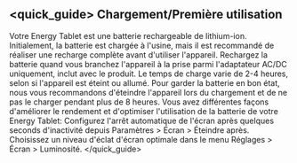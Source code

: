 ## <quick_guide> Chargement/Première utilisation

Votre Energy Tablet est une batterie rechargeable de lithium-ion. Initialement, la batterie est chargée à l'usine, mais il est recommandé de réaliser une recharge complète avant d'utiliser l'appareil. Rechargez la batterie quand vous branchez l'appareil à la prise parmi l'adaptateur AC/DC uniquement, inclut avec le produit. Le temps de charge varie de 2-4 heures, selon si l'appareil est éteint ou allumé.  Pour garder la batterie en bon état, nous vous recommandons d'éteindre l'appareil lors du chargement et de ne pas le charger pendant plus de 8 heures.
Vous avez différentes façons d'améliorer le rendement et d'optimiser l'utilisation de la batterie de votre Energy Tablet:
Configurez l'arrêt automatique de l'écran après quelques seconds d'inactivité depuis Paramètres > Écran > Éteindre après.
Choisissez un niveau d'éclat d'écran optimale dans le menu Réglages > Écran > Luminosité.
</quick_guide>
